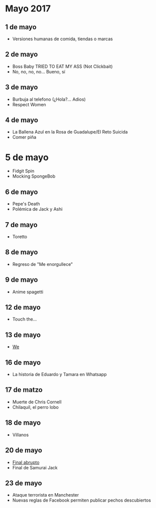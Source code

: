 Mayo 2017
===========

## 1 de mayo
 - Versiones humanas de comida, tiendas o marcas 
 
## 2 de mayo
 - Boss Baby TRIED TO EAT MY ASS (Not Clickbait)
 - No, no, no, no... Bueno, sí

## 3 de mayo
 - Burbuja al telefono (¿Hola?... Adios)
 - Respect Women

## 4 de mayo
 - La Ballena Azul en la Rosa de Guadalupe/El Reto Suicida
 - Comer piña

# 5 de mayo
 - Fidgit Spin
 - Mocking SpongeBob

## 6 de mayo
 - Pepe's Death
 - Polémica de Jack y Ashi

## 7 de mayo
- Toretto

## 8 de mayo
 - Regreso de "Me enorgullece"
 
## 9 de mayo
 - Anime spagetti
 
## 12 de mayo
 - Touch the...
 
## 13 de mayo
 - [We](https://img.buzzfeed.com/buzzfeed-static/static/2017-05/13/13/asset/buzzfeed-prod-fastlane-02/sub-buzz-8200-1494697854-3.png?downsize=715:*&output-format=auto&output-quality=auto)
 
## 16 de mayo
 - La historia de Eduardo y Tamara en Whatsapp

## 17 de matzo
 - Muerte de Chris Cornell
 - Chilaquil, el perro lobo
 
## 18 de mayo
 - Villanos
 
## 20 de mayo
 - [Final abrupto](https://scontent.fpbc1-1.fna.fbcdn.net/v/t1.0-9/18619898_1927144540865402_7299260766241708371_n.jpg?oh=506760b31b7f90eea75f587f493219b0&oe=59BAF46C)
 - Final de Samurai Jack

## 23 de mayo
 - Ataque terrorista en Manchester
 - Nuevas reglas de Facebook permiten publicar pechos descubiertos
